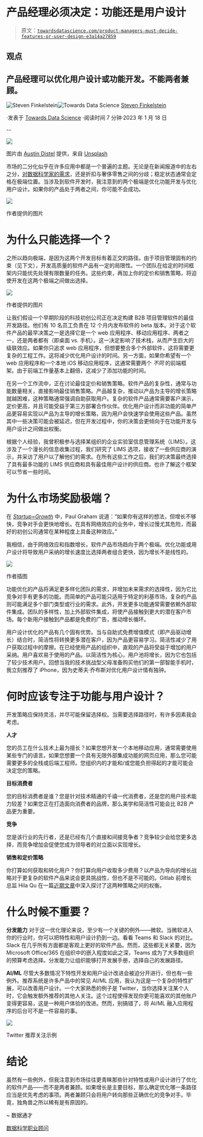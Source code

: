 # 产品经理必须决定：功能还是用户设计

> 原文：[`towardsdatascience.com/product-managers-must-decide-features-or-user-design-e3a14a27859`](https://towardsdatascience.com/product-managers-must-decide-features-or-user-design-e3a14a27859)

## 观点

## 产品经理可以优化用户设计或功能开发。不能两者兼顾。

[](https://thedatageneralist.medium.com/?source=post_page-----e3a14a27859--------------------------------)![Steven Finkelstein](https://thedatageneralist.medium.com/?source=post_page-----e3a14a27859--------------------------------)[](https://towardsdatascience.com/?source=post_page-----e3a14a27859--------------------------------)![Towards Data Science](https://towardsdatascience.com/?source=post_page-----e3a14a27859--------------------------------) [Steven Finkelstein](https://thedatageneralist.medium.com/?source=post_page-----e3a14a27859--------------------------------)

·发表于 [Towards Data Science](https://towardsdatascience.com/?source=post_page-----e3a14a27859--------------------------------) ·阅读时间 7 分钟·2023 年 1 月 18 日

--

![](img/db456f6851ca33a01597b987bbab77a5.png)

图片由 [Austin Distel](https://unsplash.com/@austindistel?utm_source=unsplash&utm_medium=referral&utm_content=creditCopyText) 提供，来自 [Unsplash](https://unsplash.com/s/photos/startup-growth-chart?utm_source=unsplash&utm_medium=referral&utm_content=creditCopyText)

市场的二分化似乎在许多应用中都是一个普遍的主题。无论是在新闻报道中的左右之分，[对数据科学家的需求](https://thedatageneralist.com/the-future-of-data-scientists/)，还是折扣与奢侈零售之间的分歧；稳定状态通常会定格在极端位置。当涉及到软件开发时，我注意到的两个极端是优化功能开发与优化用户设计。如果你的产品处于两者之间，你可能不会成功。

![](img/aba6227f799da363c638ae737399fa05.png)

作者提供的图片

# 为什么只能选择一个？

之所以趋向极端，是因为这两个开发目标有着正交的路径。由于项目管理固有的约束（见下文），开发高质量的软件产品有一定的局限性。一个团队在给定的时间框架内只能优先处理有限数量的任务。这些约束，再加上你的定价和销售策略，将迫使开发在这两个极端之间做出选择。

![](img/9ba1e4c5f32434452c7110b1cfab116d.png)

作者提供的图片

让我们假设一个早期阶段的科技初创公司正在决定构建 B2B 项目管理软件的最佳开发路径。他们有 10 名员工负责在 12 个月内发布软件的 beta 版本。对于这个软件产品的最早决策之一是选择它是一个 web 应用程序、移动应用程序、两者之一，还是两者都有（即桌面 vs. 手机）。这一决定影响了技术栈，从而产生巨大的级联效应。如果你只追求 web 应用程序，但想要整合多个外部软件，这将需要更复杂的工程工作。这将减少优化用户设计的时间。另一方面，如果你希望有一个 web 应用程序和一个本地 iOS 移动应用程序，这通常需要两个 *不同* 的前端框架。由于前端工作量基本上翻倍，这减少了添加功能的时间。

在另一个工作流中，正在讨论最佳定价和销售策略。软件产品的复杂性，通常与功能数量相关，直接影响最佳销售策略。产品越复杂，推动以产品为主导的增长策略就越困难，这种策略通常强调自助获取用户。复杂的软件产品通常需要客户演示，定价更高，并且可能受益于第三方部署合作伙伴。优化用户设计而非功能的简单产品更容易实现以产品为主导的增长策略，因为用户会快速学会使用这些产品。虽然其中一些决策可能会被延迟，但在开发过程中，你的决策会更倾向于在功能开发与用户设计之间做出权衡。

根据个人经验，我曾积极参与选择某组织的企业实验室信息管理系统（LIMS）。这涉及了一个漫长的信息收集过程，我们研究了 LIMS 选项，接收了一些供应商的演示，并采访了用户以了解他们的需求。在所有这些工作之后，我们的决策最终选择了具有最多功能的 LIMS 供应商和具有最佳用户设计的供应商。也许了解这个框架可以节省一些时间。

# 为什么市场奖励极端？

在 [*Startup=Growth*](http://www.paulgraham.com/growth.html) 中，Paul Graham 说道：“如果你有这样的想法，但增长不够快，竞争对手会更快地增长。在具有网络效应的业务中，增长过慢尤其危险，而最好的初创公司通常在某种程度上具备这种效应。”

我相信，由于网络效应和指数增长，软件产品市场趋向于两个极端。优化功能或用户设计将导致用户采纳的增长速度比选择两者组合更快，因为增长不是线性的。

![](img/84ed3f474167d90ef34d967ef5c2a62a.png)

作者插图

功能优化的产品将满足更多样化团队的需求，并增加未来需求的选择性，因为它比竞争对手有更多的功能。而简单的产品可能只适用于特定的利基市场，复杂的产品则可能满足多个部门类型或行业的需求。此外，开发更多功能通常需要依赖外部软件集成。团队的多样性，加上外部软件集成，将使产品接触到更大的潜在客户市场。每个新用户接触到产品都是免费的广告，推动增长循环。

用户设计优化的产品有几个固有优势。当与自助式免费增值模式（即产品驱动增长）结合时，简洁性将转换更多潜在客户，因为产品更容易学习。简洁性减少了用户获取过程中的摩擦。在已经使用产品的组织中，直观的产品将受益于增加的用户采纳。用户喜欢易于使用的产品。以简洁性为核心，用户池将增长，因为它也包括了较少技术用户。回想当我的技术挑战型父母准备购买他们的第一部智能手机时，我立刻推荐了 iPhone，因为史蒂夫·乔布斯对优化用户设计情有独钟。

# 何时应该专注于功能与用户设计？

开发策略应保持灵活，并尽可能保留选择权。当需要选择路径时，有许多因素我会考虑。

**人才**

您的员工在什么技术上最为擅长？如果您想开发一个本地移动应用，通常需要使用某些专门的语言。如果您想要一个具有无限外部集成功能的网页应用，那么您可能需要更多的全栈或后端工程师。您组织内的才能和/或您能负担得起的才能可能会决定您的策略。

**目标消费者**

您的目标消费者是谁？您是针对技术精通的千禧一代消费者，还是您的用户技术能力较差？如果您正在打造面向消费者的品牌，那么美学和简洁性可能会比 B2B 产品更为重要。

**竞争**

您是该行业的先行者，还是已经有几个直接和间接竞争者？竞争较少会给您更多选择，而竞争增加会促使您成为领导者的对立面以实现增长。

**销售和定价策略**

你打算如何获取和转化用户？你打算向用户收取多少费用？以产品为导向的增长战略对于更复杂的软件产品来说会更具挑战性，但也不是不可能的。Gitlab 前增长总监 Hila Qu 在一篇[近期文章](https://www.lennysnewsletter.com/p/five-steps-to-starting-your-plg-motion)中深入探讨了这两种策略之间的权衡。

# 什么时候不重要？

**分发能力** 对于这一优化理论来说，至少有一个关键的例外——微软。当微软进入你的行业时，你可以把特性和用户设计扔到一边。看看 Teams 和 Slack 的对比。Slack 在几乎所有方面都是客观上更好的软件产品。然而，这些都无关紧要，因为 Microsoft Office/365 在组织中的嵌入程度如此之深，Teams 成为了大多数组织的预算考虑选择。分发能力让组织能够打开发展手册，选择自己的发展路径。

**AI/ML** 尽管大多数情况下特性开发和用户设计改进会被迫分开进行，但也有一些例外。推荐系统是许多产品中的常见 AI/ML 应用，我认为这是一个复杂的特性扩展，可以改善用户设计。一个大家熟悉的例子是 Twitter，当你选择关注某个人时，它会触发额外推荐的其他人关注。这个过程使得发现你更可能喜欢的其他账户变得更容易，这是一种用户体验的改进。然而，别搞错了，将 AI/ML 融入应用程序的后台可不是一件容易的事。

![](img/81f3cbf1d80388224d3086eceb4ca172.png)

Twitter 推荐关注示例

# 结论

虽然有一些例外，但我注意到市场往往更青睐那些针对特性或用户设计进行了优化的软件产品——而不是两者兼顾。如果增长是主要目标，那么确定优化哪一条路径应当是优先考虑的事项。两者兼顾只会将用户转向那些正确优化的竞争对手。毕竟，独角兽之所以稀有是有原因的。

~ 数据通才

[数据科学职业顾问](https://thedatageneralist.com/career-advisor/)
